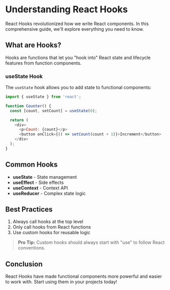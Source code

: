# Understanding React Hooks

React Hooks revolutionized how we write React components. In this comprehensive guide, we'll explore everything you need to know.

## What are Hooks?

Hooks are functions that let you "hook into" React state and lifecycle features from function components.

### useState Hook

The `useState` hook allows you to add state to functional components:

```javascript
import { useState } from 'react';

function Counter() {
  const [count, setCount] = useState(0);

  return (
    <div>
      <p>Count: {count}</p>
      <button onClick={() => setCount(count + 1)}>Increment</button>
    </div>
  );
}
```

## Common Hooks

- **useState** - State management
- **useEffect** - Side effects
- **useContext** - Context API
- **useReducer** - Complex state logic

## Best Practices

1. Always call hooks at the top level
2. Only call hooks from React functions
3. Use custom hooks for reusable logic

> **Pro Tip:** Custom hooks should always start with "use" to follow React conventions.

## Conclusion

React Hooks have made functional components more powerful and easier to work with. Start using them in your projects today!
